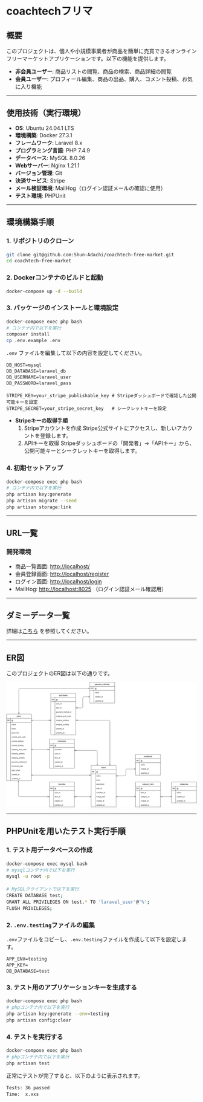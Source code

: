 # coachtechフリマ

## 概要

このプロジェクトは、個人や小規模事業者が商品を簡単に売買できるオンラインフリーマーケットアプリケーションです。以下の機能を提供します。

- **非会員ユーザー**: 商品リストの閲覧、商品の検索、商品詳細の閲覧
- **会員ユーザー**: プロフィール編集、商品の出品、購入、コメント投稿、お気に入り機能

---

## 使用技術（実行環境）

- **OS**: Ubuntu 24.04.1 LTS
- **環境構築**: Docker 27.3.1
- **フレームワーク**: Laravel 8.x
- **プログラミング言語**: PHP 7.4.9
- **データベース**: MySQL 8.0.26
- **Webサーバー**: Nginx 1.21.1
- **バージョン管理**: Git
- **決済サービス**: Stripe
- **メール検証環境**: MailHog（ログイン認証メールの確認に使用）
- **テスト環境**: PHPUnit

---

## 環境構築手順

### 1. リポジトリのクローン

```bash
git clone git@github.com:Shun-Adachi/coachtech-free-market.git
cd coachtech-free-market
```

### 2. Dockerコンテナのビルドと起動

```bash
docker-compose up -d --build
```

### 3. パッケージのインストールと環境設定

```bash
docker-compose exec php bash
# コンテナ内で以下を実行
composer install
cp .env.example .env
```

`.env` ファイルを編集して以下の内容を設定してください。

```env
DB_HOST=mysql
DB_DATABASE=laravel_db
DB_USERNAME=laravel_user
DB_PASSWORD=laravel_pass

STRIPE_KEY=your_stripe_publishable_key # Stripeダッシュボードで確認した公開可能キーを設定
STRIPE_SECRET=your_stripe_secret_key   # シークレットキーを設定
```

- **Stripeキーの取得手順**
  1. Stripeアカウントを作成
     Stripe公式サイトにアクセスし、新しいアカウントを登録します。
  2. APIキーを取得
     Stripeダッシュボードの「開発者」→「APIキー」から、公開可能キーとシークレットキーを取得します。


### 4. 初期セットアップ

```bash
docker-compose exec php bash
# コンテナ内で以下を実行
php artisan key:generate
php artisan migrate --seed
php artisan storage:link
```

---

## URL一覧

### 開発環境

- 商品一覧画面: <http://localhost/>
- 会員登録画面: <http://localhost/register>
- ログイン画面: <http://localhost/login>
- MailHog: <http://localhost:8025> （ログイン認証メール確認用）

---

## ダミーデータ一覧

 詳細は[こちら](./dummy_data.md) を参照してください。

---

## ER図

このプロジェクトのER図は以下の通りです。

<img src="./diagram/ER/ER.png" alt="ER図" width="800">

---

## PHPUnitを用いたテスト実行手順

### 1. テスト用データベースの作成

```bash
docker-compose exec mysql bash
# mysqlコンテナ内で以下を実行
mysql -u root -p

# MySQLクライアントで以下を実行
CREATE DATABASE test;
GRANT ALL PRIVILEGES ON test.* TO 'laravel_user'@'%';
FLUSH PRIVILEGES;
```

### 2. `.env.testing`ファイルの編集

`.env`ファイルをコピーし、`.env.testing`ファイルを作成して以下を設定します。

```env.testing
APP_ENV=testing
APP_KEY=
DB_DATABASE=test
```

### 3. テスト用のアプリケーションキーを生成する

```bash
docker-compose exec php bash
# phpコンテナ内で以下を実行
php artisan key:generate --env=testing
php artisan config:clear
```

### 4. テストを実行する

```bash
docker-compose exec php bash
# phpコンテナ内で以下を実行
php artisan test
```

正常にテストが完了すると、以下のように表示されます。

```bash
Tests: 36 passed
Time:  x.xxs
```
